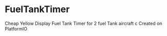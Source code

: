 # FuelTankTimer
Cheap Yellow Display Fuel Tank Timer for 2 fuel Tank aircraft c
Created on PlatformIO
